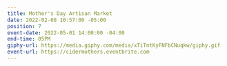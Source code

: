 ```yaml
---
title: Mother's Day Artisan Market
date: 2022-02-08 10:57:00 -05:00
position: 7
event-date: 2022-05-01 14:00:00 -04:00
end-time: 05PM
giphy-url: https://media.giphy.com/media/xTiTntKyFNFbCNuqkw/giphy.gif
event-url: https://cidermothers.eventbrite.com
---
```


